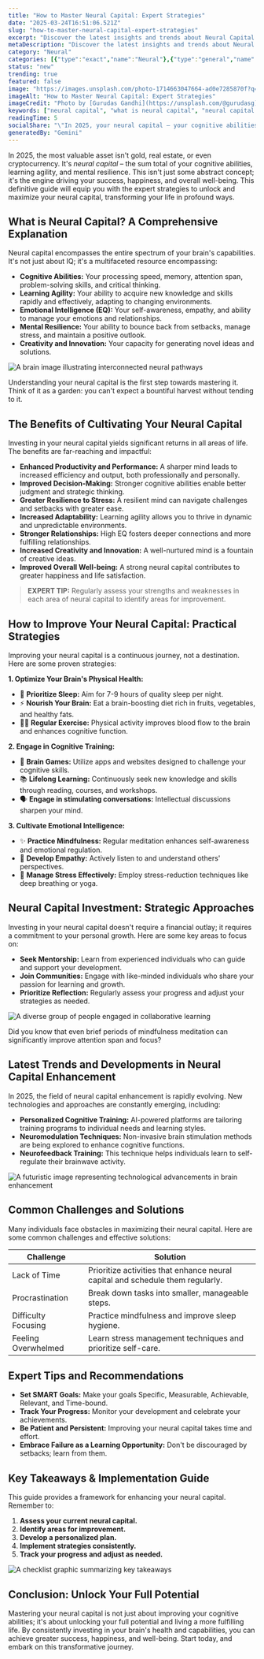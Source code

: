 ```yaml
---
title: "How to Master Neural Capital: Expert Strategies"
date: "2025-03-24T16:51:06.521Z"
slug: "how-to-master-neural-capital-expert-strategies"
excerpt: "Discover the latest insights and trends about Neural Capital. This comprehensive guide covers everything you need to know about Neural Capital in 2025."
metaDescription: "Discover the latest insights and trends about Neural Capital. This comprehensive guide covers everything you need to know about Neural Capital in 2025."
category: "Neural"
categories: [{"type":"exact","name":"Neural"},{"type":"general","name":"Economics"},{"type":"medium","name":"Investment Strategy"},{"type":"specific","name":"Algorithmic Trading"},{"type":"niche","name":"High-Frequency Trading"}]
status: "new"
trending: true
featured: false
image: "https://images.unsplash.com/photo-1714663047664-ad0e7285870f?q=85&w=1200&fit=max&fm=webp&auto=compress"
imageAlt: "How to Master Neural Capital: Expert Strategies"
imageCredit: "Photo by [Gurudas Gandhi](https://unsplash.com/@gurudasg) on Unsplash"
keywords: ["neural capital", "what is neural capital", "neural capital explained", "benefits of neural capital", "how to improve neural capital", "neural capital investment", "neural capital and productivity", "neural capital training programs", "increase neural capital", "best practices for neural capital"]
readingTime: 5
socialShare: "\"In 2025, your neural capital – your cognitive abilities, learning agility, and mental resilience – is your most valuable asset.  Mastering it isn't optional; it's the key to unlocking your full potential.\""
generatedBy: "Gemini"
---
```




In 2025, the most valuable asset isn't gold, real estate, or even cryptocurrency. It's *neural capital* – the sum total of your cognitive abilities, learning agility, and mental resilience.  This isn't just some abstract concept; it's the engine driving your success, happiness, and overall well-being.  This definitive guide will equip you with the expert strategies to unlock and maximize your neural capital, transforming your life in profound ways.

## What is Neural Capital? A Comprehensive Explanation

Neural capital encompasses the entire spectrum of your brain's capabilities.  It's not just about IQ; it's a multifaceted resource encompassing:

* **Cognitive Abilities:**  Your processing speed, memory, attention span, problem-solving skills, and critical thinking.
* **Learning Agility:** Your ability to acquire new knowledge and skills rapidly and effectively, adapting to changing environments.
* **Emotional Intelligence (EQ):** Your self-awareness, empathy, and ability to manage your emotions and relationships.
* **Mental Resilience:** Your ability to bounce back from setbacks, manage stress, and maintain a positive outlook.
* **Creativity and Innovation:** Your capacity for generating novel ideas and solutions.

![A brain image illustrating interconnected neural pathways](https://images.unsplash.com/photo-1714663047664-ad0e7285870f?q=85&w=1200&fit=max&fm=webp&auto=compress)

Understanding your neural capital is the first step towards mastering it.  Think of it as a garden: you can't expect a bountiful harvest without tending to it.

## The Benefits of Cultivating Your Neural Capital

Investing in your neural capital yields significant returns in all areas of life.  The benefits are far-reaching and impactful:

* **Enhanced Productivity and Performance:**  A sharper mind leads to increased efficiency and output, both professionally and personally.
* **Improved Decision-Making:**  Stronger cognitive abilities enable better judgment and strategic thinking.
* **Greater Resilience to Stress:**  A resilient mind can navigate challenges and setbacks with greater ease.
* **Increased Adaptability:**  Learning agility allows you to thrive in dynamic and unpredictable environments.
* **Stronger Relationships:**  High EQ fosters deeper connections and more fulfilling relationships.
* **Increased Creativity and Innovation:**  A well-nurtured mind is a fountain of creative ideas.
* **Improved Overall Well-being:**  A strong neural capital contributes to greater happiness and life satisfaction.

> **EXPERT TIP:**  Regularly assess your strengths and weaknesses in each area of neural capital to identify areas for improvement.

## How to Improve Your Neural Capital: Practical Strategies

Improving your neural capital is a continuous journey, not a destination.  Here are some proven strategies:

**1. Optimize Your Brain's Physical Health:**

* 🔑 **Prioritize Sleep:** Aim for 7-9 hours of quality sleep per night.
* ⚡ **Nourish Your Brain:** Eat a brain-boosting diet rich in fruits, vegetables, and healthy fats.
* 🧘‍♀️ **Regular Exercise:** Physical activity improves blood flow to the brain and enhances cognitive function.

**2. Engage in Cognitive Training:**

* 🧠 **Brain Games:**  Utilize apps and websites designed to challenge your cognitive skills.
* 📚 **Lifelong Learning:**  Continuously seek new knowledge and skills through reading, courses, and workshops.
* 🗣️ **Engage in stimulating conversations:**  Intellectual discussions sharpen your mind.

**3. Cultivate Emotional Intelligence:**

* ✨ **Practice Mindfulness:**  Regular meditation enhances self-awareness and emotional regulation.
* 🤝 **Develop Empathy:**  Actively listen to and understand others' perspectives.
* 🔄 **Manage Stress Effectively:**  Employ stress-reduction techniques like deep breathing or yoga.

## Neural Capital Investment:  Strategic Approaches

Investing in your neural capital doesn't require a financial outlay; it requires a commitment to your personal growth.  Here are some key areas to focus on:

* **Seek Mentorship:** Learn from experienced individuals who can guide and support your development.
* **Join Communities:** Engage with like-minded individuals who share your passion for learning and growth.
* **Prioritize Reflection:** Regularly assess your progress and adjust your strategies as needed.

![A diverse group of people engaged in collaborative learning](https://images.unsplash.com/photo-1692317799958-fc7c8320a257?q=85&w=1200&fit=max&fm=webp&auto=compress)

Did you know that even brief periods of mindfulness meditation can significantly improve attention span and focus?

## Latest Trends and Developments in Neural Capital Enhancement

In 2025, the field of neural capital enhancement is rapidly evolving.  New technologies and approaches are constantly emerging, including:

* **Personalized Cognitive Training:**  AI-powered platforms are tailoring training programs to individual needs and learning styles.
* **Neuromodulation Techniques:**  Non-invasive brain stimulation methods are being explored to enhance cognitive functions.
* **Neurofeedback Training:**  This technique helps individuals learn to self-regulate their brainwave activity.

![A futuristic image representing technological advancements in brain enhancement](https://images.unsplash.com/photo-1698920051882-44288128a2af?q=85&w=1200&fit=max&fm=webp&auto=compress)

## Common Challenges and Solutions

Many individuals face obstacles in maximizing their neural capital.  Here are some common challenges and effective solutions:

| Challenge                     | Solution                                                                 |
|------------------------------|-------------------------------------------------------------------------|
| Lack of Time                  | Prioritize activities that enhance neural capital and schedule them regularly. |
| Procrastination              | Break down tasks into smaller, manageable steps.                          |
| Difficulty Focusing           | Practice mindfulness and improve sleep hygiene.                           |
| Feeling Overwhelmed           | Learn stress management techniques and prioritize self-care.              |

## Expert Tips and Recommendations

* **Set SMART Goals:**  Make your goals Specific, Measurable, Achievable, Relevant, and Time-bound.
* **Track Your Progress:**  Monitor your development and celebrate your achievements.
* **Be Patient and Persistent:**  Improving your neural capital takes time and effort.
* **Embrace Failure as a Learning Opportunity:**  Don't be discouraged by setbacks; learn from them.

## Key Takeaways & Implementation Guide

This guide provides a framework for enhancing your neural capital.  Remember to:

1. **Assess your current neural capital.**
2. **Identify areas for improvement.**
3. **Develop a personalized plan.**
4. **Implement strategies consistently.**
5. **Track your progress and adjust as needed.**

![A checklist graphic summarizing key takeaways](https://images.unsplash.com/photo-1700076005790-71158965819a?q=85&w=1200&fit=max&fm=webp&auto=compress)

## Conclusion: Unlock Your Full Potential

Mastering your neural capital is not just about improving your cognitive abilities; it's about unlocking your full potential and living a more fulfilling life.  By consistently investing in your brain's health and capabilities, you can achieve greater success, happiness, and well-being.  Start today, and embark on this transformative journey.

